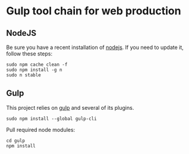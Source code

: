 # Gulp tool chain for web production

## NodeJS
Be sure you have a recent installation of [nodejs](http://nodejs.org/). If you need to update it, follow these steps:

```shell
sudo npm cache clean -f
sudo npm install -g n
sudo n stable
```

## Gulp
This project relies on [gulp](http://gulpjs.com) and several of its plugins.
```shell
sudo npm install --global gulp-cli
```

Pull required node modules:
```shell
cd gulp
npm install
```
